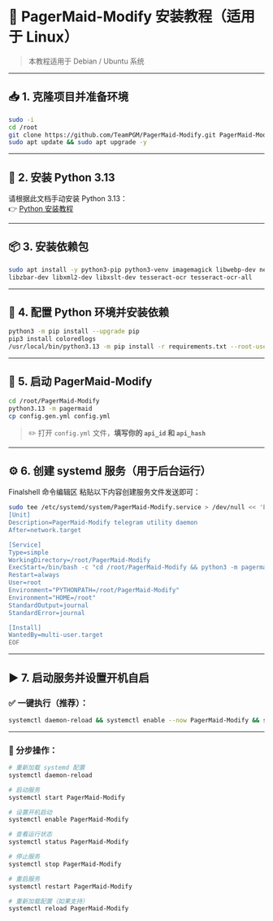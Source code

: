 
# 🚀 PagerMaid-Modify 安装教程（适用于 Linux）

> 本教程适用于 Debian / Ubuntu 系统

---

## 📥 1. 克隆项目并准备环境

```bash
sudo -i
cd /root
git clone https://github.com/TeamPGM/PagerMaid-Modify.git PagerMaid-Modify && cd PagerMaid-Modify
sudo apt update && sudo apt upgrade -y
```

---

## 🐍 2. 安装 Python 3.13

请根据此文档手动安装 Python 3.13：  
👉 [Python 安装教程](https://github.com/EAlyce/conf/blob/main/Linux/Python_install.md)

---

## 📦 3. 安装依赖包

```bash
sudo apt install -y python3-pip python3-venv imagemagick libwebp-dev neofetch \
libzbar-dev libxml2-dev libxslt-dev tesseract-ocr tesseract-ocr-all
```

---

## 🔧 4. 配置 Python 环境并安装依赖

```bash
python3 -m pip install --upgrade pip
pip3 install coloredlogs
/usr/local/bin/python3.13 -m pip install -r requirements.txt --root-user-action=ignore
```

---

## 🚦 5. 启动 PagerMaid-Modify

```bash
cd /root/PagerMaid-Modify
python3.13 -m pagermaid
cp config.gen.yml config.yml
```

> ✏️ 打开 `config.yml` 文件，**填写你的 `api_id` 和 `api_hash`**

---

## ⚙️ 6. 创建 systemd 服务（用于后台运行）

Finalshell 命令编辑区 粘贴以下内容创建服务文件发送即可：

```bash
sudo tee /etc/systemd/system/PagerMaid-Modify.service > /dev/null << 'EOF'
[Unit]
Description=PagerMaid-Modify telegram utility daemon
After=network.target

[Service]
Type=simple
WorkingDirectory=/root/PagerMaid-Modify
ExecStart=/bin/bash -c "cd /root/PagerMaid-Modify && python3 -m pagermaid"
Restart=always
User=root
Environment="PYTHONPATH=/root/PagerMaid-Modify"
Environment="HOME=/root"
StandardOutput=journal
StandardError=journal

[Install]
WantedBy=multi-user.target
EOF
```

---

## ▶️ 7. 启动服务并设置开机自启

### ✅ 一键执行（推荐）：

```bash
systemctl daemon-reload && systemctl enable --now PagerMaid-Modify && systemctl status PagerMaid-Modify
```

---

### 🧩 分步操作：

```bash
# 重新加载 systemd 配置
systemctl daemon-reload

# 启动服务
systemctl start PagerMaid-Modify

# 设置开机启动
systemctl enable PagerMaid-Modify

# 查看运行状态
systemctl status PagerMaid-Modify

# 停止服务
systemctl stop PagerMaid-Modify

# 重启服务
systemctl restart PagerMaid-Modify

# 重新加载配置（如果支持）
systemctl reload PagerMaid-Modify
```
